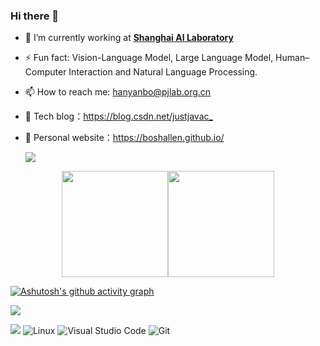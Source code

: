 <!--
**boshallen/boshallen** is a ✨ _special_ ✨ repository because its `README.md` (this file) appears on your GitHub profile.

Here are some ideas to get you started:

- 🔭 I’m currently working on ...
- 🌱 I’m currently learning ...
- 👯 I’m looking to collaborate on ...
- 🤔 I’m looking for help with ...
- 💬 Ask me about ...
- 📫 How to reach me: ...
- 😄 Pronouns: ...
- ⚡ Fun fact: ...

- 👨‍🔬 [**INFJ/INTJ**](https://www.16personalities.com/infj-personality) Personality
-->

### Hi there  🌅

- 🔭 I’m currently working at [**Shanghai AI Laboratory**](https://www.shlab.org.cn/)
- ⚡ Fun fact: Vision-Language Model, Large Language Model, Human–Computer Interaction and Natural Language Processing.
- 📫 How to reach me: hanyanbo@pjlab.org.cn
- :orange_book: Tech blog：<https://blog.csdn.net/justjavac_>
- :hammer:  Personal website：https://boshallen.github.io/

  ![](https://raw.githubusercontent.com/boshallen/boshallen/main/dist/github-contribution-grid-snake.svg)

<div align="center" style="display: flex; justify-content: center; align-items: center;">
  <img height="170px" src="https://github-readme-stats.vercel.app/api?username=boshallen&show_icons=true&icon_color=CE1D2D&text_color=718096&bg_color=ffffff&hide_title=true" />
  <img height="170px" src="https://github-readme-stats.vercel.app/api/top-langs/?username=boshallen&layout=compact&langs_count=8" />
</div>


[![Ashutosh's github activity graph](https://github-readme-activity-graph.vercel.app/graph?username=boshallen&theme=github-light&bg_color=white&title_color=black&area_color=black&)](https://github.com/boshallen/github-readme-activity-graph)

![](https://raw.githubusercontent.com/boshallen/boshallen/main/dist/github-contribution-grid-snake.svg)

![](https://img.shields.io/badge/CSDN-justjavac_-blue.svg)
![Linux](https://img.shields.io/badge/-Linux-FCC624?style=flat-square&logo=linux&logoColor=black)
![Visual Studio Code](https://img.shields.io/badge/-Visual%20Studio%20Code-007acc?style=flat-square&logo=Visual%20Studio%20Code)
![Git](https://img.shields.io/badge/-Git-f05032?style=flat-square&logo=Git&logoColor=white)
